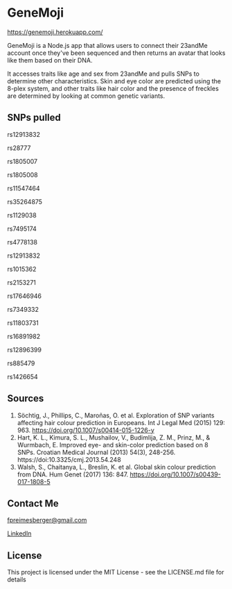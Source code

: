 # GeneMoji
https://genemoji.herokuapp.com/

GeneMoji is a Node.js app that allows users to connect their 23andMe account once they've been sequenced and then returns an avatar that looks like them based on their DNA.

It accesses traits like age and sex from 23andMe and pulls SNPs to determine other characteristics. Skin and eye color are predicted using the 8-plex system, and other traits like hair color and the presence of freckles are determined by looking at common genetic variants.

## SNPs pulled
rs12913832

rs28777

rs1805007

rs1805008

rs11547464

rs35264875

rs1129038

rs7495174

rs4778138 

rs12913832

rs1015362

rs2153271 

rs17646946

rs7349332

rs11803731 

rs16891982

rs12896399

rs885479

rs1426654

## Sources 
1. Söchtig, J., Phillips, C., Maroñas, O. et al. Exploration of SNP variants affecting hair colour prediction in Europeans. Int J Legal Med (2015) 129: 963. https://doi.org/10.1007/s00414-015-1226-y
2. Hart, K. L., Kimura, S. L., Mushailov, V., Budimlija, Z. M., Prinz, M., & Wurmbach, E. Improved eye- and skin-color prediction based on 8 SNPs. Croatian Medical Journal (2013) 54(3), 248-256. https://doi:10.3325/cmj.2013.54.248
3. Walsh, S., Chaitanya, L., Breslin, K. et al. Global skin colour prediction from DNA. Hum Genet (2017) 136: 847. https://doi.org/10.1007/s00439-017-1808-5

## Contact Me
fpreimesberger@gmail.com

[LinkedIn](https://www.linkedin.com/in/freya-preimesberger-b1a0aa83/)

## License
This project is licensed under the MIT License - see the LICENSE.md file for details
